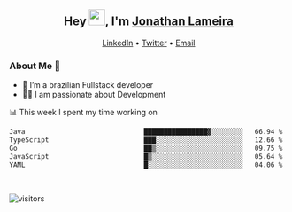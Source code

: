 <h2 align="center">Hey <img src="https://github.com/TheDudeThatCode/TheDudeThatCode/blob/master/Assets/Hi.gif" width="29">, I'm <a href="https://www.linkedin.com/in/jonathanlameira/">Jonathan Lameira</a></h2>
<p align="center">
  <a href="https://www.linkedin.com/in/jonathanlameira/">LinkedIn</a> •
  <a href="https://twitter.com/jlameira">Twitter</a> •
  <a href="mailto:jlameira@gmail.com">Email</a>
</p>

### About Me 🚀
- 🌱  I’m a brazilian Fullstack developer</br>
- 👨‍💻  I am passionate about Development</br>

<!-- ![Jonathan Lameira github stats](https://github-readme-stats.vercel.app/api?username=jlameirameli&show_icons=true&hide_border=true)&nbsp;&nbsp; -->

📊 This week I spent my time working on
<!--START_SECTION:waka-->

```txt
Java                              ████████████████▓░░░░░░░░   66.94 %
TypeScript                        ███░░░░░░░░░░░░░░░░░░░░░░   12.66 %
Go                                ██▒░░░░░░░░░░░░░░░░░░░░░░   09.75 %
JavaScript                        █▒░░░░░░░░░░░░░░░░░░░░░░░   05.64 %
YAML                              █░░░░░░░░░░░░░░░░░░░░░░░░   04.06 %
```

<!--END_SECTION:waka-->

<br />

![visitors](https://visitor-badge.laobi.icu/badge?page_id=jlameira.jlameira)
